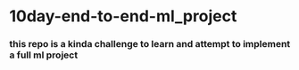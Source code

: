 # 10day-end-to-end-ml_project

### this repo is a kinda challenge to learn and attempt to implement a full ml project
